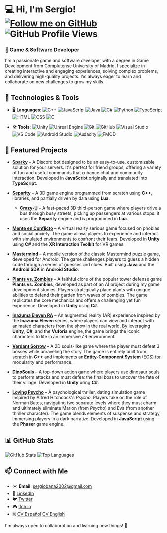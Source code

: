 # 💻 Hi, I'm Sergio!  [![Follow me on GitHub](https://img.shields.io/badge/follow-%40Sebana02-blue?style=for-the-badge&logo=github&logoColor=white)](https://github.com/Sebana02) ![GitHub Profile Views](https://komarev.com/ghpvc/?username=Sebana02)  

### 🚀 Game & Software Developer
I'm a passionate game and software developer with a degree in Game Development from Complutense University of Madrid. I specialize in creating interactive and engaging experiences, solving complex problems, and delivering high-quality projects. I'm always eager to learn and collaborate on new challenges to grow my skills.

## 🔧 Technologies & Tools

- 🖥️ **Languages**: 
  ![C++](https://img.shields.io/badge/-C++-00599C?style=flat-square&logo=c%2B%2B&logoColor=white) 
  ![JavaScript](https://img.shields.io/badge/-JavaScript-F7DF1E?style=flat-square&logo=javascript&logoColor=black)
  ![Java](https://img.shields.io/badge/-Java-007396?style=flat-square&logo=java&logoColor=white) 
  ![C#](https://img.shields.io/badge/-C%23-239120?style=flat-square&logo=csharp&logoColor=white)
  ![Python](https://img.shields.io/badge/-Python-3776AB?style=flat-square&logo=python&logoColor=white)
  ![TypeScript](https://img.shields.io/badge/-TypeScript-3178C6?style=flat-square&logo=typescript&logoColor=white) 
  ![HTML](https://img.shields.io/badge/-HTML-E34F26?style=flat-square&logo=html5&logoColor=white) 
  ![CSS](https://img.shields.io/badge/-CSS-1572B6?style=flat-square&logo=css3&logoColor=white)
  ![C](https://img.shields.io/badge/-C-00599C?style=flat-square&logo=c%2B%2B&logoColor=white) 

- 🛠️ **Tools**: 
  ![Unity](https://img.shields.io/badge/-Unity-000000?style=flat-square&logo=unity&logoColor=white)
  ![Unreal Engine](https://img.shields.io/badge/-Unreal_Engine-000000?style=flat-square&logo=unreal-engine&logoColor=white)
  ![Git](https://img.shields.io/badge/-Git-F05032?style=flat-square&logo=git&logoColor=white) 
  ![GitHub](https://img.shields.io/badge/-GitHub-181717?style=flat-square&logo=github&logoColor=white)
  ![Visual Studio](https://img.shields.io/badge/-Visual_Studio-5C2D91?style=flat-square&logo=visual-studio&logoColor=white)
  ![VS Code](https://img.shields.io/badge/-VS_Code-007ACC?style=flat-square&logo=visual-studio-code&logoColor=white) 
  ![Android Studio](https://img.shields.io/badge/-Android_Studio-3DDC84?style=flat-square&logo=android-studio&logoColor=white)
  ![Audacity](https://img.shields.io/badge/-Audacity-000000?style=flat-square&logo=audacity&logoColor=white)
  ![FMOD](https://img.shields.io/badge/-FMOD-2D6A4F?style=flat-square&logo=fmod&logoColor=white)

## 📌 Featured Projects

- **[Sparky](https://github.com/Sebana02/Sparky)** – A Discord bot designed to be an easy-to-use, customizable solution for your servers. It's perfect for friend groups, offering a variety of fun and useful commands that enhance chat and community interaction. Developed in **JavaScript** originally and translated into **TypeScript**.

- **[Separity](https://github.com/XupappInc/Separity)** – A 3D game engine programmed from scratch using **C++**, libraries, and partially driven by data using **Lua**.  
  - **[Crazy-U](https://github.com/XupappInc/CrazyU)** – A fast-paced 3D third-person game where players drive a bus through busy streets, picking up passengers at various stops. It uses the **Separity** engine and is programmed in **Lua**.

- **[Mente en Conflicto](https://github.com/Lauu029/JuegosSerios)** – A virtual reality serious game focused on phobias and social anxiety. The game allows players to experience and interact with simulated environments to confront their fears. Developed in **Unity** using **C#** and the **XR Interaction Toolkit** for VR games.

- **[Mastermind](https://github.com/angelo066/Moviles)** – A mobile version of the classic Mastermind puzzle game, developed for Android. The game challenges players to guess a hidden code through a series of guesses and clues. Built using **Java** and the **Android SDK** in **Android Studio**.

- **[Plants vs. Zombies](https://github.com/Sebana02/IAV23-BanaMarchante-CallejoHerrero)** – A faithful clone of the popular tower defense game **Plants vs. Zombies**, developed as part of an AI project during my game development studies. Players strategically place plants with unique abilities to defend their garden from waves of zombies. The game replicates the core mechanics and offers a challenging yet fun experience. Developed in **Unity** using **C#**.

- **[Inazuma Eleven RA](https://github.com/Sebana02/InazumaElevenRA)** – An augmented reality (AR) experience inspired by the **Inazuma Eleven** series, where players can view and interact with animated characters from the show in the real world. By leveraging **Unity**, **C#**, and the **Vuforia** engine, the game brings the iconic characters to life in an immersive AR environment.

- **[Verdant Sorrow](https://github.com/Xuppap-Inc/VerdantSorrow)** – A 2D souls-like game where the player must defeat 3 bosses while unraveling the story. The game is entirely built from scratch in **C++** and implements an **Entity-Component System** (ECS) for modularity and performance.

- **[DinoSouls](https://github.com/Proyectos1-FDI-UCM/c2021-Grupo01)** – A top-down action game where players use dinosaur souls to perform attacks and must defeat the final boss to uncover the fate of their village. Developed in **Unity** using **C#**.

- **[Loving Psycho](https://github.com/JGomezPulido/Loving_Psycho)** – A psychological thriller, dating simulation game inspired by Alfred Hitchcock's *Psycho*. Players take on the role of Norman Bates, navigating two separate levels where they must charm and ultimately eliminate Marion (from *Psycho*) and Eva (from another thriller character). The game blends elements of suspense and strategy, immersing players in a dark narrative. Developed in **JavaScript** using the **Phaser** game engine.


## 📊 GitHub Stats

![GitHub Stats](https://github-readme-stats.vercel.app/api?username=Sebana02&show_icons=true&theme=radical) ![Top Languages](https://github-readme-stats.vercel.app/api/top-langs/?username=Sebana02&layout=compact&theme=radical)


## 📫 Connect with Me

- ✉️ **Email**: sergiobana2002@gmail.com  
- 🔗 [LinkedIn](https://www.linkedin.com/in/sergio-bana-marchante)  
- 🐦 [Twitter](https://twitter.com/Khlozer)  
- 🎮 [Itch.io](https://khlozer.itch.io/)
- 🗒️ [CV Español](./CV_SergioBañaMarchante.pdf) [CV English](./CV_SergioBañaMarchante_en.pdf)

I'm always open to collaboration and learning new things! 🚀
